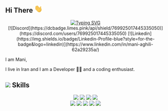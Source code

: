 <h2> Hi There <img src="https://raw.githubusercontent.com/ABSphreak/ABSphreak/master/gifs/Hi.gif" height="25px"></h2>

<div align="center">
  <a href="https://git.io/typing-svg">
    <img src="https://readme-typing-svg.demolab.com?font=Fira+Code&size=25&pause=1000&color=005780&width=435&lines=Software+Developer;Gaming+Enthusiast" alt="Typing SVG" />
  </a>
</div>

<div align="center">
  [![Discord](https://dcbadge.limes.pink/api/shield/769925017445335050)](https://discord.com/users/769925017445335050)
  [![Linkedin](https://img.shields.io/badge/Linkedin-Profile-blue?style=for-the-badge&logo=linkedin)](https://www.linkedin.com/in/mani-aghili-62a29235a/)
</div>

I am Mani,

I live in Iran and I am a Developer 👨‍💻 and a coding enthusiast.

## <img src = "https://media2.giphy.com/media/QssGEmpkyEOhBCb7e1/giphy.gif?cid=ecf05e47a0n3gi1bfqntqmob8g9aid1oyj2wr3ds3mg700bl&rid=giphy.gif" width = 28px> Skills

<div align="center">
  <img src="https://skillicons.dev/icons?i=linux&theme=dark" />
  <img src="https://skillicons.dev/icons?i=cs&theme=dark" />
  <img src="https://skillicons.dev/icons?i=nodejs&theme=dark" />
  <img src="https://skillicons.dev/icons?i=js&theme=dark" />
</br>
  <img src="https://skillicons.dev/icons?i=java&theme=dark" />
  <img src="https://skillicons.dev/icons?i=mysql&theme=dark" />
  <img src="https://skillicons.dev/icons?i=mongodb&theme=dark" />
  <img src="https://skillicons.dev/icons?i=nginx&theme=dark" />
  <img src="https://skillicons.dev/icons?i=git&theme=dark" />
<br/>
</div> 
